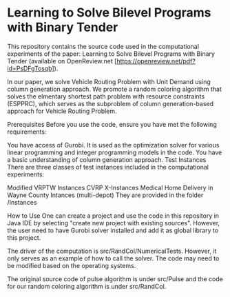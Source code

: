 # Learning to Solve Bilevel Programs with Binary Tender
This repository contains the source code used in the computational experiments of the paper: Learning to Solve Bilevel Programs with Binary Tender (available on OpenReview.net [https://openreview.net/pdf?id=PsDFgTosqb]).

In our paper, we solve Vehicle Routing Problem with Unit Demand using column generation approach. We promote a random coloring algorithm that solves the elmentary shortest path problem with resource constraints (ESPPRC), which serves as the subproblem of column generation-based approach for Vehicle Routing Problem.

Prerequisites
Before you use the code, ensure you have met the following requirements:

You have access of Gurobi. It is used as the optimization solver for various linear programming and integer programming models in the code.
You have a basic understanding of column generation approach.
Test Instances
There are three classes of test instances included in the computational experiments:

Modified VRPTW Instances
CVRP X-Instances
Medical Home Delivery in Wayne County Intances (multi-depot)
They are provided in the folder /Instances

How to Use
One can create a project and use the code in this repository in Java IDE by selecting "create new project with existing sources". However, the user need to have Gurobi solver installed and add it as global library to this project.

The driver of the computation is src/RandCol/NumericalTests. However, it only serves as an example of how to call the solver. The code may need to be modified based on the operating systems.

The original source code of pulse algorithm is under src/Pulse and the code for our random coloring algorithm is under src/RandCol.
